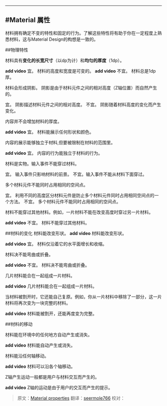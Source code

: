    ---
   
<!-- # Material properties -->
#Material 属性
---
<!-- 
Material has certain immutable characteristics and inherent behaviors. Understanding these qualities will help you manipulate material in a way that’s consistent with the vision of material design.
-->
材料拥有确定不变的特性和固定的行为。了解这些特性将有助于你在一定程度上熟悉材料，这与Material Design的构想是一致的。
<!-- ##Physical properties -->
##物理特性

<!-- Material has **varying x & y dimensions** (measured in dp) and a **uniform thickness** (1dp). -->
材料具有**变化的长宽尺寸**（以dp为计）和**均匀的厚度**（1dp）。

**add video** 
宜。
材料的高度和宽度是可变的。
**add video** 
不宜。
材料总是1dp厚。

材料会形成阴影。
阴影是由于材料元件之间的相对高度（Z轴位置）而自然产生的。

宜。
阴影描述材料元件之间的相对高度。
不宜。
阴影随着材料高度的变化而产生变化。

内容并不会增加材料的厚度。

**add video** 
宜。
材料能展示任何形状和颜色。

内容的展示能够独立于材料,但要被限制在材料的范围里。

**add video** 
宜。
内容的行为能独立于材料的行为。

材料是实物。输入事件不能穿过材料。

宜。
输入事件只影响材料的前景。
不宜。输入事件不能从材料下面穿过。

多个材料元件不能同时占用相同的空间点。

宜。
利用不同的高度区分材料元件是防止多个材料元件同时占用相同空间点的一个方法。
不宜。
多个材料元件不能同时占用相同的空间点。

材料不能穿过其他材料。例如，一片材料不能在改变高度时穿过另一片材料。

**add video** 
不宜。
材料不能穿过其他材料。

##材料的变化
材料能改变形状。
**add video** 
材料能改变形状。

**add video** 
宜。
材料仅沿着它的水平面增长和收缩。

材料决不能弯曲或折叠。

**add video** 
不宜。
材料决不能弯曲或折叠。

几片材料能合在一起组成一片材料。

**add video** 
几片材料能合在一起组成一片材料。

当材料被割开时，它还能自己复原。例如，你从一片材料中移除了一部分，这一片材料将再次变为一块完整的材料。

**add video** 
材料能被割开，还能再度变为完整。

##材料的移动

材料能在环境中的任何地方自动产生或消失。

**add video** 
材料能自动产生或消失。

材料能沿任何轴移动。

**add video** 
材料可以沿各个轴移动。

Z轴产生运动一般都是用户与材料交互而产生的。

**add video** 
Z轴的运动是由于用户的交互而产生的提示。

> 原文：[Material properties](https://www.google.com/design/spec/what-is-material/material-properties.html)  翻译：[seermole766](https://github.com/seermole766)  校对：
